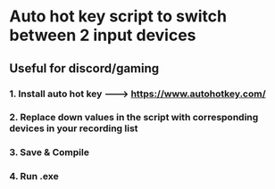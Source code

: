 # Auto hot key script to switch between 2 input devices 
## Useful for discord/gaming
### 1. Install auto hot key ---> https://www.autohotkey.com/
### 2. Replace down values in the script with corresponding devices in your recording list
### 3. Save & Compile 
### 4. Run .exe
